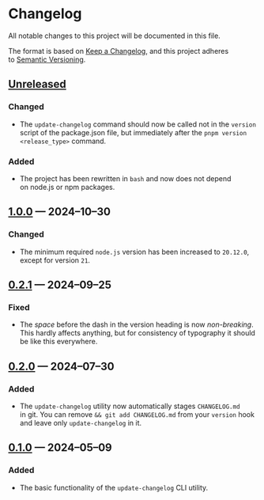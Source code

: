 <!-- markdownlint-disable MD007 MD024 -->
# Changelog

All notable changes to this project will be documented in this file.

The format is based on [Keep a Changelog](https://keepachangelog.com), and this project adheres to [Semantic Versioning](https://semver.org).

## [Unreleased]

### Changed

- The `update-changelog` command should now be called not in the `version` script of the package.json file, but immediately after the `pnpm version <release_type>` command.

### Added

- The project has been rewritten in `bash` and now does not depend on node.js or npm packages.

## [1.0.0] — 2024–10–30

### Changed

- The minimum required `node.js` version has been increased to `20.12.0`, except for version `21`.

## [0.2.1] — 2024–09–25

### Fixed

- The _space_ before the dash in the version heading is now _non-breaking_. This hardly affects anything, but for consistency of typography it should be like this everywhere.

## [0.2.0] — 2024–07–30

### Added

- The `update-changelog` utility now automatically stages `CHANGELOG.md` in git. You can remove `&& git add CHANGELOG.md` from your `version` hook and leave only `update-changelog` in it.

## [0.1.0] — 2024–05–09

### Added

- The basic functionality of the `update-changelog` CLI utility.

[Unreleased]: https://github.com/firefoxic/update-changelog/compare/v1.0.0...HEAD
[1.0.0]: https://github.com/firefoxic/update-changelog/compare/v0.2.1...v1.0.0
[0.2.1]: https://github.com/firefoxic/update-changelog/compare/v0.2.0...v0.2.1
[0.2.0]: https://github.com/firefoxic/update-changelog/compare/v0.1.0...v0.2.0
[0.1.0]: https://github.com/firefoxic/update-changelog/releases/tag/v0.1.0
